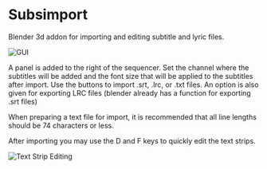 # Subsimport
Blender 3d addon for importing and editing subtitle and lyric files.

![GUI](http://i.imgur.com/gjyu4Fk.png)

A panel is added to the right of the sequencer. Set the channel where the subtitles will be added and the font size that will be applied to the subtitles after import. Use the buttons to import .srt, .lrc, or .txt files. An option is also given for exporting LRC files (blender already has a function for exporting .srt files) 

When preparing a text file for import, it is recommended that all line lengths should be 74 characters or less.

After importing you may use the D and F keys to quickly edit the text strips.

![Text Strip Editing](http://i.imgur.com/MHyz7Dr.gifv)
